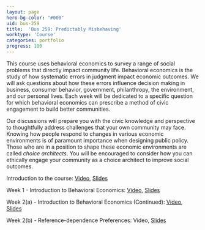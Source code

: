 ```yaml
---
layout: page
hero-bg-color: "#000"
uid: bus-259
title:  'Bus 259: Predictably Misbehaving'
worktype: 'Course'
categories: portfolio
progress: 100
---
```


<p>This course uses behavioral economics to survey a range of social problems that directly impact community life.	 Behavioral economics is the study of how systematic errors in judgment impact economic outcomes. We will ask questions about how these errors influence decision making in business, consumer behavior, government, philanthropy, the environment, and our personal lives. Each week will be dedicated to a specific question for which behavioral economics can prescribe a method of civic engagement to build better communities.</p>

<p>Our discussions will prepare you with the civic knowledge and perspective to thoughtfully address challenges that your own community may face. Knowing how people respond to changes in various economic environments is of paramount importance when designing public policy. Those who are in a position to shape these economic environments are called <em>choice architects</em>. You will be encouraged to consider how you can ethically engage your community as a choice architect to improve social outcomes.</p>

Introduction to the course: [Video](https://www.youtube.com/watch?v=2nw3x_bBJxQ), [Slides](https://josh-r-foster.github.io/courses/bus-259/lectures/0-syllabus.html)

Week 1 - Introduction to Behavioral Economics: [Video](https://us-lti.bbcollab.com/recording/75d2520281874130aabcbe4c52e6bebb), [Slides](https://josh-r-foster.github.io/courses/bus-259/lectures/1-introduction.html)

Week 2(a) - Introduction to Behavioral Economics (Continued): [Video](https://www.youtube.com/watch?v=EY5JGFepubs), [Slides](https://josh-r-foster.github.io/courses/bus-259/lectures/1-introduction.html)

Week 2(b) - Reference-dependence Preferences: Video, [Slides](https://josh-r-foster.github.io/courses/bus-259/lectures/2-reference-dependence.html)